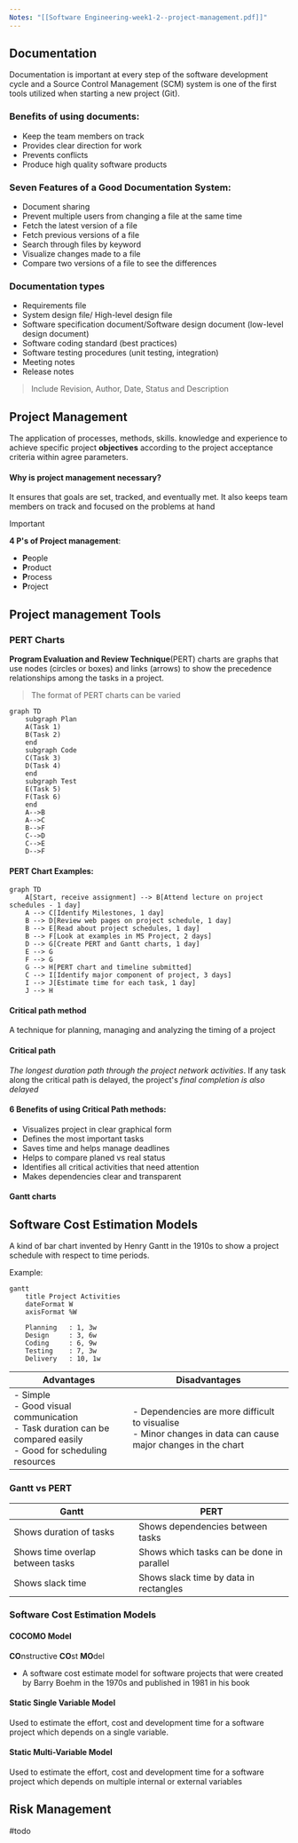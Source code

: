 ```yaml
---
Notes: "[[Software Engineering-week1-2--project-management.pdf]]"
---
```

## Documentation
Documentation is important at every step of the software development cycle and a Source Control Management (SCM) system is one of the first tools utilized when starting a new project (Git).

### Benefits of using documents:
- Keep the team members on track
- Provides clear direction for work
- Prevents conflicts
- Produce high quality software products

### Seven Features of a Good Documentation System:
- Document sharing
- Prevent multiple users from changing a file at the same time
- Fetch the latest version of a file
- Fetch previous versions of a file
- Search through files by keyword
- Visualize changes made to a file
- Compare two versions of a file to see the differences

### Documentation types
- Requirements file
- System design file/ High-level design file
- Software specification document/Software design document (low-level design document)
- Software coding standard (best practices)
- Software testing procedures (unit testing, integration)
- Meeting notes
- Release notes

>Include Revision, Author, Date, Status and Description

## Project Management
The application of processes, methods, skills. knowledge and experience to achieve specific project **objectives** according to the project acceptance criteria within agree parameters.

#### Why is project management necessary?
It ensures that goals are set, tracked, and eventually met. It also keeps team members on track and focused on the problems at hand

> [!Important]
> **4 P's of Project management**:
> - **P**eople
> - **P**roduct
> - **P**rocess
> - **P**roject

## Project management Tools
### PERT Charts
**Program Evaluation and Review Technique**(PERT) charts are graphs that use nodes (circles or boxes) and links (arrows) to show the precedence relationships among the tasks in a project.
>The format of PERT charts can be varied

```mermaid
graph TD
	subgraph Plan
	A(Task 1)
	B(Task 2)
	end
	subgraph Code
	C(Task 3)
	D(Task 4)
	end
	subgraph Test
	E(Task 5)
	F(Task 6)
	end
	A-->B
	A-->C
	B-->F
	C-->D
	C-->E
	D-->F
```
#### PERT Chart Examples:
```mermaid
graph TD
    A[Start, receive assignment] --> B[Attend lecture on project schedules - 1 day]
    A --> C[Identify Milestones, 1 day]
    B --> D[Review web pages on project schedule, 1 day]
    B --> E[Read about project schedules, 1 day]
    B --> F[Look at examples in MS Project, 2 days]
    D --> G[Create PERT and Gantt charts, 1 day]
    E --> G
    F --> G
    G --> H[PERT chart and timeline submitted]
    C --> I[Identify major component of project, 3 days]
    I --> J[Estimate time for each task, 1 day]
    J --> H
```

#### Critical path method
A technique for planning, managing and analyzing the timing of a project

#### Critical path
_The longest duration path through the project network activities_. If any task along the critical path is delayed, the project's _final completion is also delayed_

#### 6 Benefits of using Critical Path methods:
- Visualizes project in clear graphical form
- Defines the most important tasks
- Saves time and helps manage deadlines
- Helps to compare planed vs real status
- Identifies all critical activities that need attention
- Makes dependencies clear and transparent

#### Gantt charts

## Software Cost Estimation Models
A kind of bar chart invented by Henry Gantt in the 1910s to show a project schedule with respect to time periods.

Example:
```mermaid
gantt
    title Project Activities
    dateFormat W
    axisFormat %W
    
    Planning   : 1, 3w
    Design     : 3, 6w
    Coding     : 6, 9w
    Testing    : 7, 3w
    Delivery   : 10, 1w
```

| Advantages                                                                                                           | Disadvantages                                                                                                  |
| -------------------------------------------------------------------------------------------------------------------- | -------------------------------------------------------------------------------------------------------------- |
| - Simple<br>- Good visual communication<br>- Task duration can be compared easily<br>- Good for scheduling resources | - Dependencies are more difficult to visualise<br>- Minor changes in data can cause major changes in the chart |
### Gantt vs PERT

| Gantt                            | PERT                                      |
| -------------------------------- | ----------------------------------------- |
| Shows duration of tasks          | Shows dependencies between tasks          |
| Shows time overlap between tasks | Shows which tasks can be done in parallel |
| Shows slack time                 | Shows slack time by data in rectangles    |
### Software Cost Estimation Models

#### COCOMO Model
**CO**nstructive **CO**st **MO**del
- A software cost estimate model for software projects that were created by Barry Boehm in the 1970s and published in 1981 in his book

#### Static Single Variable Model
Used to estimate the effort, cost and development time for a software project which depends on a single variable.

#### Static Multi-Variable Model
Used to estimate the effort, cost  and development time for a software project which depends on multiple internal or external variables

## Risk Management
#todo 